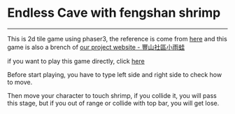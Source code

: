 # Endless Cave with fengshan shrimp

---

This is 2d tile game using phaser3, the reference is come from [here](https://www.youtube.com/watch?v=tST1IxVnWLY&list=PLlultXOnQ04Qj5vm4Cf8l2zlFg7_4A7i8) and this game is also a brench of [our project website - 豐山社區小雨蛙](https://fengshan.ndhu.edu.tw/)

if you want to play this game directly, click [here](https://fengshan.ndhu.edu.tw/v13-v4-final-me/v13-v4-final-me/index.html)

Before start playing, you have to type left side and right side to check how to move.

Then move your character to touch shrimp, if you collide it, you will pass this stage, but if you out of range or collide with top bar, you will get lose.
